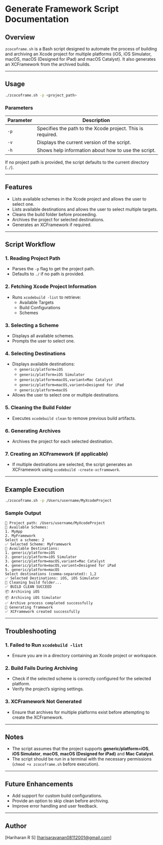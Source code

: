 # Generate Framework Script Documentation

## Overview
`zcocoframe.sh` is a Bash script designed to automate the process of building and archiving an Xcode project for multiple platforms (iOS, iOS Simulator, macOS, macOS (Designed for iPad) and macOS Catalyst). It also generates an XCFramework from the archived builds.

---

## Usage
```sh
./zcocoframe.sh -p <project_path>
```

### Parameters
| Parameter | Description |
|-----------|-------------|
| `-p` | Specifies the path to the Xcode project. This is required. |
| `-v` | Displays the current version of the script. |
| `-h` | Shows help information about how to use the script. |

If no project path is provided, the script defaults to the current directory (`./`).

---

## Features
- Lists available schemes in the Xcode project and allows the user to select one.
- Lists available destinations and allows the user to select multiple targets.
- Cleans the build folder before proceeding.
- Archives the project for selected destinations.
- Generates an XCFramework if required.

---

## Script Workflow
### 1. **Reading Project Path**
- Parses the `-p` flag to get the project path.
- Defaults to `./` if no path is provided.

### 2. **Fetching Xcode Project Information**
- Runs `xcodebuild -list` to retrieve:
  - Available Targets
  - Build Configurations
  - Schemes

### 3. **Selecting a Scheme**
- Displays all available schemes.
- Prompts the user to select one.

### 4. **Selecting Destinations**
- Displays available destinations:
  - `generic/platform=iOS`
  - `generic/platform=iOS Simulator`
  - `generic/platform=macOS,variant=Mac Catalyst`
  - `generic/platform=macOS,varient=Designed for iPad`
  - `generic/platform=macOS`
- Allows the user to select one or multiple destinations.

### 5. **Cleaning the Build Folder**
- Executes `xcodebuild clean` to remove previous build artifacts.

### 6. **Generating Archives**
- Archives the project for each selected destination.

### 7. **Creating an XCFramework (if applicable)**
- If multiple destinations are selected, the script generates an XCFramework using `xcodebuild -create-xcframework`.

---

## Example Execution
```sh
./zcocoframe.sh -p /Users/username/MyXcodeProject
```

### Sample Output
```
📂 Project path: /Users/username/MyXcodeProject
📌 Available Schemes:
1. MyApp
2. MyFramework
Select a scheme: 2
✅ Selected Scheme: MyFramework
📌 Available Destinations:
1. generic/platform=iOS
2. generic/platform=iOS Simulator
3. generic/platform=macOS,variant=Mac Catalyst
4. generic/platform=macOS,varient=Designed for iPad
5. generic/platform=macOS
Select destinations (comma-separated): 1,2
✅ Selected Destinations: iOS, iOS Simulator
🧹 Cleaning build folder...
✅ BUILD CLEAN SUCCEED
📦 Archiving iOS
📦 Archiving iOS Simulator
✅ Archive process completed successfully
🔨 Generating framework
✅ XCFramework created successfully
```

---

## Troubleshooting
### 1. **Failed to Run `xcodebuild -list`**
- Ensure you are in a directory containing an Xcode project or workspace.

### 2. **Build Fails During Archiving**
- Check if the selected scheme is correctly configured for the selected platform.
- Verify the project’s signing settings.

### 3. **XCFramework Not Generated**
- Ensure that archives for multiple platforms exist before attempting to create the XCFramework.

---

## Notes
- The script assumes that the project supports **generic/platform=iOS**, **iOS Simulator**, **macOS**, **macOS (Designed for iPad)** and **Mac Catalyst**.
- The script should be run in a terminal with the necessary permissions (`chmod +x zcocoframe.sh` before execution).

---

## Future Enhancements
- Add support for custom build configurations.
- Provide an option to skip clean before archiving.
- Improve error handling and user feedback.

---

## Author
[Hariharan R S]
[harisaravanan08112001@gmail.com]

